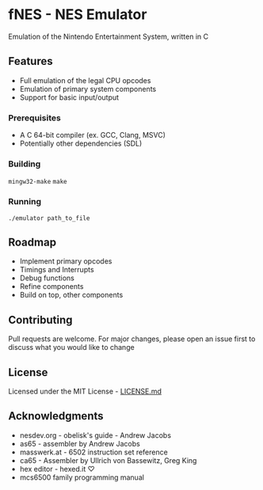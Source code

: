 # fNES - NES Emulator

Emulation of the Nintendo Entertainment System, written in C

## Features

- Full emulation of the legal CPU opcodes
- Emulation of primary system components
- Support for basic input/output

### Prerequisites

- A C 64-bit compiler (ex. GCC, Clang, MSVC)
- Potentially other dependencies (SDL)

### Building

```mingw32-make``` ```make```

### Running

```
./emulator path_to_file
```

## Roadmap

- Implement primary opcodes
- Timings and Interrupts
- Debug functions
- Refine components
- Build on top, other components 

## Contributing

Pull requests are welcome. For major changes, please open an issue first to discuss what you would like to change

## License

Licensed under the MIT License - [LICENSE.md](LICENSE.md) 

## Acknowledgments

- nesdev.org - obelisk's guide - Andrew Jacobs
- as65 - assembler by Andrew Jacobs
- masswerk.at - 6502 instruction set reference
- ca65 - Assembler by Ullrich von Bassewitz, Greg King
- hex editor - hexed.it ♡
- mcs6500 family programming manual


